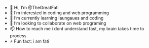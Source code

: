 - 👋 Hi, I’m @TheGreatFati
- 👀 I’m interested in coding and web programming
- 🌱 I’m currently learning laungaues and coding
- 💞️ I’m looking to collaborate on web programing
- 📫 How to reach me i dont understand fast, my brain takes time to process
- ⚡ Fun fact: i am fati

<!---
TheGreatFati/TheGreatFati is a ✨ special ✨ repository because its `README.md` (this file) appears on your GitHub profile.
You can click the Preview link to take a look at your changes.
--->
